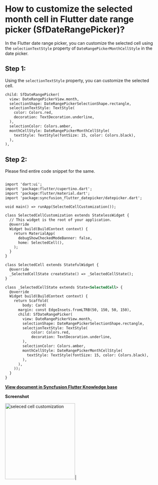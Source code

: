# How to customize the selected month cell in Flutter date range picker (SfDateRangePicker)?

In the Flutter date range picker, you can customize the selected cell using the `selectionTextStyle` property of `DateRangePickerMonthCellStyle` in the date picker.
## Step 1: 
Using the `selectionTextStyle` property, you can customize the selected cell. 

```xml
child: SfDateRangePicker(
  view: DateRangePickerView.month,
  selectionShape: DateRangePickerSelectionShape.rectangle,
  selectionTextStyle: TextStyle(
    color: Colors.red,
    decoration: TextDecoration.underline,
  ),
  selectionColor: Colors.amber,
  monthCellStyle: DateRangePickerMonthCellStyle(
    textStyle: TextStyle(fontSize: 15, color: Colors.black),
  ),
),
```

## Step 2:
Please find entire code snippet for the same.

```xml

import 'dart:ui';
import 'package:flutter/cupertino.dart';
import 'package:flutter/material.dart';
import 'package:syncfusion_flutter_datepicker/datepicker.dart';

void main() => runApp(SelectedCellCustomization());

class SelectedCellCustomization extends StatelessWidget {
  // This widget is the root of your application.
  @override
  Widget build(BuildContext context) {
    return MaterialApp(
      debugShowCheckedModeBanner: false,
      home: SelectedCell(),
    );
  }
}

class SelectedCell extends StatefulWidget {
  @override
  _SelectedCellState createState() => _SelectedCellState();
}

class _SelectedCellState extends State<SelectedCell> {
  @override
  Widget build(BuildContext context) {
    return Scaffold(
        body: Card(
      margin: const EdgeInsets.fromLTRB(50, 150, 50, 150),
      child: SfDateRangePicker(
        view: DateRangePickerView.month,
        selectionShape: DateRangePickerSelectionShape.rectangle,
        selectionTextStyle: TextStyle(
            color: Colors.red,
            decoration: TextDecoration.underline,
        ),
        selectionColor: Colors.amber,
        monthCellStyle: DateRangePickerMonthCellStyle(
          textStyle: TextStyle(fontSize: 15, color: Colors.black),
        ),
      ),
    ));
  }
}
```

**[View document in Syncfusion Flutter Knowledge base](https://www.syncfusion.com/kb/11441/how-to-customize-the-selected-month-cell-in-the-flutter-date-range-picker-sfdaterangepicker)**

**Screenshot**

<img alt="seleced cell customization"  src="http://www.syncfusion.com/uploads/user/kb/flut/flut-863/flut-863_img1.png" width="230" height="250" />|
